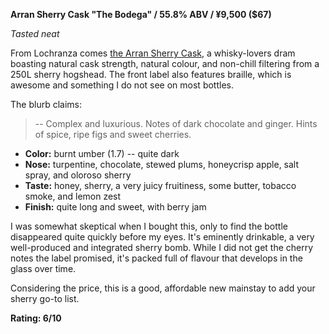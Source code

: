 **Arran Sherry Cask "The Bodega" / 55.8% ABV / ¥9,500 ($67)**

*Tasted neat*

From Lochranza comes [the Arran Sherry Cask](https://www.whiskybase.com/whiskies/whisky/138742/arran-sherry-cask), a whisky-lovers dram boasting natural cask strength, natural colour, and non-chill filtering from a 250L sherry hogshead.  The front label also features braille, which is awesome and something I do not see on most bottles.

The blurb claims:

> -- Complex and luxurious. Notes of dark chocolate and ginger. Hints of spice, ripe figs and sweet cherries.

* **Color:** burnt umber (1.7) -- quite dark
* **Nose:** turpentine, chocolate, stewed plums, honeycrisp apple, salt spray, and oloroso sherry 
* **Taste:** honey, sherry, a very juicy fruitiness, some butter, tobacco smoke, and lemon zest
* **Finish:** quite long and sweet, with berry jam

I was somewhat skeptical when I bought this, only to find the bottle disappeared quite quickly before my eyes.  It's eminently drinkable, a very well-produced and integrated sherry bomb.  While I did not get the cherry notes the label promised, it's packed full of flavour that develops in the glass over time.

Considering the price, this is a good, affordable new mainstay to add your sherry go-to list.

**Rating: 6/10**